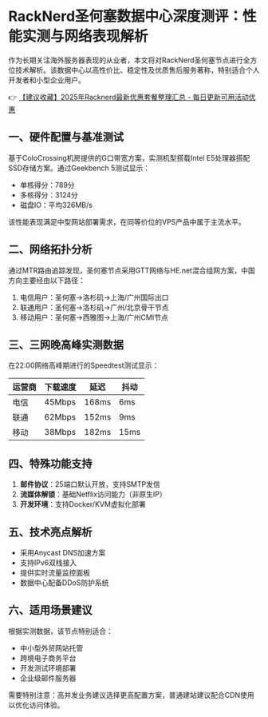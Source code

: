# RackNerd圣何塞数据中心深度测评：性能实测与网络表现解析

作为长期关注海外服务器表现的从业者，本文将对RackNerd圣何塞节点进行全方位技术解析。该数据中心以高性价比、稳定性及优质售后服务著称，特别适合个人开发者和小型企业用户。

👉 [【建议收藏】2025年Racknerd最新优惠套餐整理汇总 - 每日更新可用活动优惠](https://bit.ly/Rack_Nerd)

## 一、硬件配置与基准测试
基于ColoCrossing机房提供的G口带宽方案，实测机型搭载Intel E5处理器搭配SSD存储方案。通过Geekbench 5测试显示：
- 单核得分：789分
- 多核得分：3124分
- 磁盘IO：平均326MB/s

该性能表现满足中型网站部署需求，在同等价位的VPS产品中属于主流水平。

## 二、网络拓扑分析
通过MTR路由追踪发现，圣何塞节点采用GTT网络与HE.net混合组网方案，中国方向主要经由以下路径：
1. 电信用户：圣何塞→洛杉矶→上海/广州国际出口
2. 联通用户：圣何塞→洛杉矶→广州/北京骨干节点
3. 移动用户：圣何塞→西雅图→上海/广州CMI节点

## 三、三网晚高峰实测数据
在22:00网络高峰期进行的Speedtest测试显示：

| 运营商 | 下载速度 | 延迟 | 抖动 |
|---------|---------|------|------|
| 电信    | 45Mbps  | 168ms | 6ms  |
| 联通    | 62Mbps  | 152ms | 9ms  |
| 移动    | 38Mbps  | 182ms | 15ms |

## 四、特殊功能支持
1. **邮件协议**：25端口默认开放，支持SMTP发信
2. **流媒体解锁**：基础Netflix访问能力（非原生IP）
3. **开发环境**：支持Docker/KVM虚拟化部署

## 五、技术亮点解析
- 采用Anycast DNS加速方案
- 支持IPv6双栈接入
- 提供实时流量监控面板
- 数据中心配备DDoS防护系统

## 六、适用场景建议
根据实测数据，该节点特别适合：
- 中小型外贸网站托管
- 跨境电子商务平台
- 开发测试环境部署
- 企业级邮件服务器

需要特别注意：高并发业务建议选择更高配置方案，普通建站建议配合CDN使用以优化访问体验。